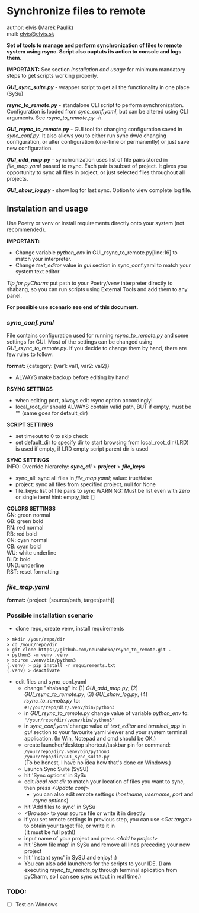 # Synchronize files to remote
author: elvis (Marek Paulik)\
mail: elvis@elvis.sk

**Set of tools to manage and perform synchronization of files to remote system using rsync. Script also ouptuts 
its action to console and logs them.**

**IMPORTANT:** 
See section _Installation and usage_ for minimum mandatory steps to get scripts working properly.

_**GUI_sync_suite.py**_ - wrapper script to get all the functionality in one place (SySu)

_**rsync_to_remote.py**_ - standalone CLI script to perform synchronization. Configuration is loaded from _sync_conf.yaml_, 
but can be altered using CLI arguments. See _rsync_to_remote.py -h_.

_**GUI_rsync_to_remote.py**_ - GUI tool for changing configuration saved in _sync_conf.py_. It also allows you to either 
run sync dw/o changing configuration, or alter configuration (one-time or permanently) or just save new configuration.

_**GUI_add_map.py**_ - synchronization uses list of file pairs stored in _file_map.yaml_ passed to rsync. Each pair is
subset of project. It gives you opportunity to sync all files in project, or just selected files throughout all projects.

_**GUI_show_log.py**_ - show log for last sync. Option to view complete log file.

## Instalation and usage ##
Use Poetry or venv or install requirements directly onto your system (not recommended).

**IMPORTANT:** 
- Change variable _python_env_ in GUI_rsync_to_remote.py[line:16] to match your interpreter.
- Change _text_editor_ value in _gui_ section in sync_conf.yaml to match your system text editor

_Tip for pyCharm:_ put path to your Poetry/venv interpreter directly to shabang, so you can run scripts using External Tools
and add them to any panel.

**For possible use scenario see end of this document.**

### _sync_conf.yaml_
File contains configuration used for running _rsync_to_remote.py_ and some settings for GUI. Most of the settings can
be changed using _GUI_rsync_to_remote.py_. If you decide to change them by hand, there are few rules to follow.

**format:** {category: {var1: val1, var2: val2}}

- ALWAYS make backup before editing by hand!

**RSYNC SETTINGS**
  - when editing port, always edit rsync option accordingly!
  - local_root_dir should ALWAYS contain valid path, BUT if empty, must be "" (same goes for default_dir)

**SCRIPT SETTINGS**
  - set timeout to 0 to skip check
  - set default_dir to specify dir to start browsing from local_root_dir (LRD) is used if empty, if LRD empty 
script parent dir is used

**SYNC SETTINGS**\
  INFO: Override hierarchy: _**sync_all**_ > _**project**_ <project> > _**file_keys**_
  - sync_all: sync all files in _file_map.yaml_; value: true/false
  - project: sync all files from specified project, null for None
  - file_keys: list of file pairs to sync
    WARNING: Must be list even with zero or single item! hint: empty_list: []

**COLORS SETTINGS**\
   GN: green normal\
   GB: green bold\
   RN: red normal\
   RB: red bold\
   CN: cyan normal\
   CB: cyan bold\
   WU: white underline\
   BLD: bold\
   UND: underline\
   RST: reset formatting

### _file_map.yaml_
**format:** {project: [source/path, target/path]}

### Possible installation scenario ###
- clone repo, create venv, install requirements
```
> mkdir /your/repo/dir
> cd /your/repo/dir
> git clone https://github.com/neurobrko/rsync_to_remote.git .
> python3 -m venv .venv
> source .venv/bin/python3
(.venv) > pip install -r requirements.txt
(.venv) > deactivate
```
- edit files and sync_conf.yaml
  - change "shabang" in: (1) _GUI_add_map.py_, (2) _GUI_rsync_to_remote.py_, (3) _GUI_show_log.py_, (4) _rsync_to_remote.py_ to:\
  `#!/your/repo/dir/.venv/bin/python3`
  - in _GUI_rsync_to_remote.py_ change value of variable _python_env_ to:\
  `"/your/repo/dir/.venv/bin/python3"`
  - in _sync_conf.yaml_ change value of _text_editor_ and _terminal_app_ in _gui_ section to your favourite yaml viewer and your system terminal application. (In Win, Notepad and cmd should be OK.)
  - create launcher/desktop shortcut/taskbar pin for command:\
  `/your/repo/dir/.venv/bin/python3 /your/repo/dir/GUI_sync_suite.py`\
    (To be honest, I have no idea how that's done on Windows.)
  - Launch Sync Suite (SySU)
  - hit 'Sync options' in SySu
  - edit _local root dir_ to match your location of files you want to sync, then press _\<Update conf\>_
     - you can also edit remote settings (_hostname_, _username_, _port_ and _rsync options_) 
  - hit 'Add files to sync' in SySu
  - _\<Browse\>_ to your source file or write it in directly
  - if you set remote settings in previous step, you can use _\<Get target\>_ to obtain your target file, or write it in\
    (It must be full path!)
  - input name of your project and press _\<Add to project\>_
  - hit 'Show file map' in SySu and remove all lines preceding your new project
  - hit 'Instant sync' in SySU and enjoy! :)
  - You can also add launchers for the scripts to your IDE. (I am executing _rsync_to_remote.py_ through terminal aplication from pyCharm, so I can see sync output in real time.)


### TODO:
- [ ] Test on Windows